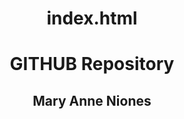 # index.html
<!DOCTYPE html>
<html>
    <head><title>GITHUB</title></head>
      <body style="text-align: center;">
        <h1>GITHUB Repository</h1>
        <h2>Mary Anne Niones</h2>
      </body>
</html>
    
